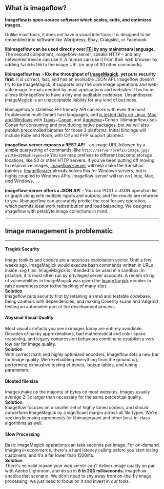 ## What is imageflow?

**Imageflow is open-source software which scales, edits, and optimizes images.**

Unlike most tools, it does *not* have a visual interface; it is designed to be embedded into software like Wordpress, Ebay, Craigslist, or Facebook. 

**libimageflow can be used directly over [FFI](https://en.wikipedia.org/wiki/Foreign_function_interface) by any mainstream language**. The second component, imageflow-server, speaks HTTP – and any networked device can use it. A human can use it from their web browser by adding `?width=200` to the image URL (or any of 30 other commands). 

**libimageflow has ~10x the throughput of [ImageMagick](https://www.imagemagick.org), yet puts security first**. It is correct, fast, and has an evolvable JSON API. Imageflow doesn't try to be ImageMagick; it supports only the core image operations and web-safe image formats needed by most applications and websites. This focus allows libimageflow to have a tiny and auditable codebase. Unsandboxed ImageMagick is an unacceptable liability for any kind of business. 

libimageflow's stateless FFI-friendly API can work with even the most troublesome multi-tenant host languages, and [is tested daily on Linux, Mac, and Windows](https://github.com/imazen/imageflow) with [Travis](https://travis-ci.org)+[Conan](https://conan.io), and [AppVeyor](https://appveyor.com)+Conan. libimageflow uses [Conan for consuming and prouducing native packages](https://conan.io), but we will also publish precompiled binaries for those 3 platforms.  Initial bindings will include Ruby and Node, with C# and PHP support planned.

**imageflow-server exposes a REST API** – an image URL followed by a simple querystring of commands, like `http://server/prefix/image.jpg?width=200&sharpen=30`  You can map prefixes to different backend storage locations, like S3 or other HTTP servers. If you've been putting off moving to responsive images, [imageflow-server](https://www.imageflow.io) will help make the transition painless. [ImageResizer](https://imageresizing.net) already solves this for Windows servers, but is highly coupled to Windows APIs. imageflow-server will run on Linux, Mac, *and* Windows.

**imageflow-server offers a JSON API** – You can POST a JSON operation list or graph along with multiple inputs and outputs, and the results are returned to you. libimageflow can accurately predict the cost for any operation, which permits ideal work redistribution and load balancing. We designed imageflow with petabyte image collections in mind.

--- 

## Image management is problematic

--------------

#### Tragick Security

Image toolkits and codecs are a notorious exploitation vector. Until a few weeks ago, ImageMagick would execute bash commands written in URLs inside .svg files. 
ImageMagick is intended to be used in a sandbox. In practice, it is most often run by privileged server accounts. A recent string of vulnerabilities in ImageMagick was given the [ImageTragick](https://imagetragick.com) moniker to raise awareness prior to the hacking of many sites.  
**Solution**  
Imageflow puts security first by retaining a small and testable codebase, being cautious with dependencies, and making Coverity scans and Valgrind testing an automated part of the development process.

#### Abysmal Visual Quality

Most visual artefacts you see in images today are entirely avoidable. Decades of hacky approximations, bad mathematical and color space reasoning, and legacy compression behaviors combine to establish a very low bar for image quality.  
**Solution**  
With correct math and highly optimized encoders, Imageflow sets a new bar for image quality. We're rebuilding everything from the ground up, performing exhaustive testing of inputs, lookup tables, and tuning parameters.

#### Bloated file size

Images make up the majority of bytes on most websites. Images usually average 2-3x larger than necessary for the same perceptual quality.  
**Solution**  
Imageflow focuses on a smaller set of highly tuned codecs, and should outperform ImageMagick by a significant margin across all file types. We're seeking licensing agreements for libimagequant and other best-in-class algorithms as well.

#### Slow Processing
Basic ImageMagick operations can take seconds per image. For on-demand imaging in ecommerce, there's a hard latency ceiling before you start losing customers, and it's a far lower than 1500ms.  
**Solution**  
There's no valid reason your web server can't deliver image quality on par with Adobe Lightroom, and do so in **8 to 200 milliseconds.** Imageflow enables that scenario. We don't need to shy away from on-the-fly image processing; we just need to focus on it and invest in our tools.


